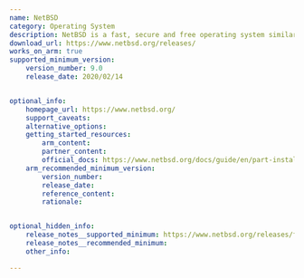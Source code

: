 ```yaml
---
name: NetBSD
category: Operating System
description: NetBSD is a fast, secure and free operating system similar to Unix, designed to run on a wide range of computers from large servers to smaller devices.
download_url: https://www.netbsd.org/releases/
works_on_arm: true
supported_minimum_version:
    version_number: 9.0
    release_date: 2020/02/14


optional_info:
    homepage_url: https://www.netbsd.org/
    support_caveats:
    alternative_options:
    getting_started_resources:
        arm_content:
        partner_content:
        official_docs: https://www.netbsd.org/docs/guide/en/part-install.html
    arm_recommended_minimum_version:
        version_number:
        release_date:
        reference_content:
        rationale:


optional_hidden_info:
    release_notes__supported_minimum: https://www.netbsd.org/releases/formal-9/NetBSD-9.0.html
    release_notes__recommended_minimum:
    other_info:

---
```


